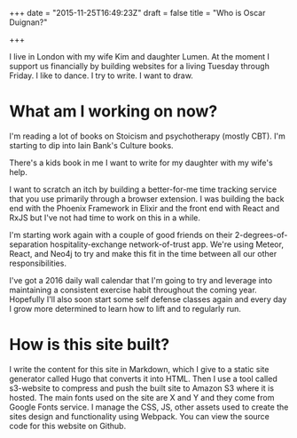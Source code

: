 +++
date = "2015-11-25T16:49:23Z"
draft = false
title = "Who is Oscar Duignan?"

+++

I live in London with my wife Kim and daughter Lumen. At the moment I support us financially by building websites for a living Tuesday through Friday. I like to dance. I try to write. I want to draw.

# What am I working on now?

I'm reading a lot of books on Stoicism and psychotherapy (mostly CBT). I'm starting to dip into Iain Bank's Culture books.

There's a kids book in me I want to write for my daughter with my wife's help.

I want to scratch an itch by building a better-for-me time tracking service that you use primarily through a browser extension. I was building the back end with the Phoenix Framework in Elixir and the front end with React and RxJS but I've not had time to work on this in a while.

I'm starting work again with a couple of good friends on their 2-degrees-of-separation hospitality-exchange network-of-trust app. We're using Meteor, React, and Neo4j to try and make this fit in the time between all our other responsibilities.

I've got a 2016 daily wall calendar that I'm going to try and leverage into maintaining a consistent exercise habit throughout the coming year. Hopefully I'll also soon start some self defense classes again and every day I grow more determined to learn how to lift and to regularly run.

# How is this site built?

I write the content for this site in Markdown, which I give to a static site generator called Hugo that converts it into HTML. Then I use a tool called s3-website to compress and push the built site to Amazon S3 where it is hosted. The main fonts used on the site are X and Y and they come from Google Fonts service. I manage the CSS, JS, other assets used to create the sites design and functionality using Webpack. You can view the source code for this website on Github.
